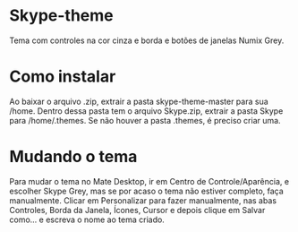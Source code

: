 # Skype-theme
Tema com controles na cor cinza e borda e botões de janelas Numix Grey.
# Como instalar
Ao baixar o arquivo .zip, extrair a pasta skype-theme-master para sua /home. Dentro dessa pasta tem o arquivo Skype.zip, extrair a pasta Skype para /home/.themes. Se não houver a pasta .themes, é preciso criar uma.
# Mudando o tema
Para mudar o tema no Mate Desktop, ir em Centro de Controle/Aparência, e escolher Skype Grey, mas se por acaso o tema não estiver completo, faça manualmente. Clicar em Personalizar para fazer manualmente, nas abas Controles, Borda da Janela, Ícones, Cursor e depois clique em Salvar como... e escreva o nome ao tema criado.
